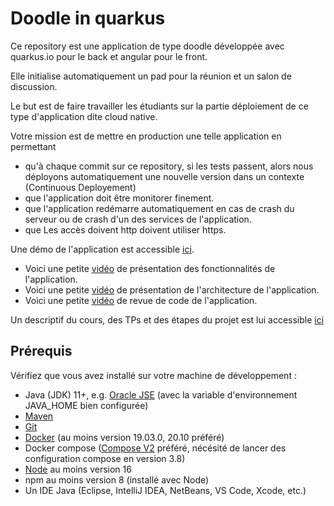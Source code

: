 # Doodle in quarkus

Ce repository est une application de type doodle développée avec quarkus.io pour le back et angular pour le front. 

Elle initialise automatiquement un pad pour la réunion et un salon de discussion. 

Le but est de faire travailler les étudiants sur la partie déploiement de ce type d'application dite cloud native. 

Votre mission est de mettre en production une telle application en permettant 
- qu'à chaque commit sur ce repository, si les tests passent, alors nous déployons automatiquement une nouvelle version dans un contexte (Continuous Deployement)
- que l'application doit être monitorer finement. 
- que l'application redémarre automatiquement en cas de crash du serveur ou de crash d'un des services de l'application. 
- que Les accès doivent http doivent utiliser https. 


Une démo de l'application est accessible [ici](https://doodle.diverse-team.fr).

- Voici une petite [vidéo](https://drive.google.com/file/d/1GQbdgq2CHcddTlcoHqM5Zc8Dw5o_eeLg/preview) de présentation des fonctionnalités de l'application.
- Voici une petite [vidéo](https://drive.google.com/file/d/1l5UAsU5_q-oshwEW6edZ4UvQjN3-tzwi/preview) de présentation de l'architecture de l'application.
- Voici une petite [vidéo](https://drive.google.com/file/d/1jxYNfJdtd4r_pDbOthra360ei8Z17tX_/preview) de revue de code de l'application.

Un descriptif du cours, des TPs et des étapes du projet est lui accessible [ici](https://hackmd.diverse-team.fr/s/SJqu5DjSD)

## Prérequis

Vérifiez que vous avez installé sur votre machine de développement :

- Java (JDK) 11+, e.g. [Oracle JSE](https://www.oracle.com/java/technologies/javase-jdk11-downloads.html) (avec la variable d'environnement JAVA_HOME bien configurée)
- [Maven](http://maven.apache.org/install.html)
- [Git](https://git-scm.com/download/)
- [Docker](https://docs.docker.com/engine/install/) (au moins version 19.03.0, 20.10 préféré)
- Docker compose ([Compose V2](https://docs.docker.com/compose/cli-command/#installing-compose-v2) préféré, nécésité de lancer des configuration compose en version 3.8)
- [Node](https://nodejs.org/en/) au moins version 16
- npm au moins version 8 (installé avec Node)
- Un IDE Java (Eclipse, IntelliJ IDEA, NetBeans, VS Code, Xcode, etc.)